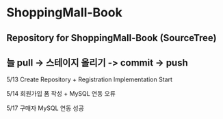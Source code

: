 # ShoppingMall-Book
Repository for ShoppingMall-Book (SourceTree)
--
**늘 pull -> 스테이지 올리기 -> commit -> push**
--
5/13 Create Repository + Registration Implementation Start

5/14 회원가입 폼 작성 + MySQL 연동 오류

5/17 구매자 MySQL 연동 성공
